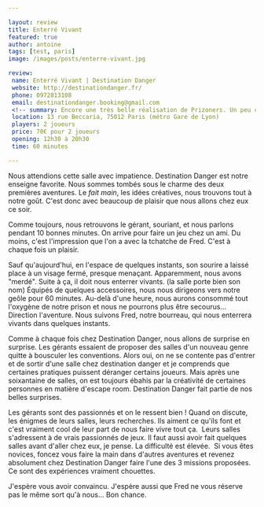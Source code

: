 ```yaml
---

layout: review
title: Enterré Vivant
featured: true
author: antoine
tags: [test, paris]
image: /images/posts/enterre-vivant.jpg

review:
 name: Enterré Vivant | Destination Danger
 website: http://destinationdanger.fr/
 phone: 0972813108
 email: destinationdanger.booking@gmail.com
 <!-- summary: Encore une très belle réalisation de Prizoners. Un peu compliquée, mais qui vaut vraiment le détour. -->
 location: 13 rue Beccaria, 75012 Paris (métro Gare de Lyon)
 players: 2 joueurs
 price: 70€ pour 2 joueurs
 opening: 12h30 à 20h30
 time: 60 minutes

---
```


Nous attendions cette salle avec impatience. Destination Danger est notre enseigne favorite. Nous sommes tombés sous le charme des deux premières aventures. Le *fait main*, les idées créatives, nous trouvons tout à notre goût. C'est donc avec beaucoup de plaisir que nous allons chez eux ce soir.

Comme toujours, nous retrouvons le gérant, souriant, et nous parlons pendant 10 bonnes minutes. On arrive pour faire un jeu chez un ami. Du moins, c'est l'impression que l'on a avec la tchatche de Fred. C'est à chaque fois un plaisir.

Sauf qu'aujourd'hui, en l'espace de quelques instants, son sourire a laissé place à un visage fermé, presque menaçant. Apparemment, nous avons "merdé". Suite à ça, il doit nous enterrer vivants. (la salle porte bien son nom) Équipés de quelques accessoires, nous nous dirigeons vers notre geôle pour 60 minutes. Au-delà d'une heure, nous aurons consommé tout l'oxygène de notre prison et nous ne pourrons plus être secourus...  
Direction l'aventure. Nous suivons Fred, notre bourreau, qui nous enterrera vivants dans quelques instants.

Comme à chaque fois chez Destination Danger, nous allons de surprise en surprise. Les gérants essaient de proposer des salles d'un nouveau genre quitte à bousculer les conventions. Alors oui, on ne se contente pas d'entrer et de sortir d'une salle chez destination danger et je comprends que certaines pratiques puissent déranger certains joueurs. Mais après une soixantaine de salles, on est toujours ébahis par la créativité de certaines personnes en matière d'escape room. Destination Danger fait partie de nos belles surprises. 

Les gérants sont des passionnés et on le ressent bien ! Quand on discute, les énigmes de leurs salles, leurs recherches. Ils aiment ce qu'ils font et c'est vraiment cool de leur part de nous faire vivre tout ça. 
Leurs salles s'adressent à de vrais passionnés de jeux. Il faut aussi avoir fait quelques salles avant d'aller chez eux, je pense. La difficulté est élevée. 
Si vous êtes novices, foncez vous faire la main dans d'autres aventures et revenez absolument chez Destination Danger faire l'une des 3 missions proposées. Ce sont des expériences vraiment chouettes.

J'espère vous avoir convaincu. J'espère aussi que Fred ne vous réserve pas le même sort qu'à nous... Bon chance.

